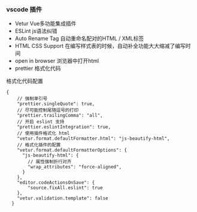 ### vscode 插件

- Vetur  Vue多功能集成插件
- ESLint js语法纠错
- Auto Rename Tag  自动重命名配对的HTML / XML标签
- HTML CSS Support   在编写样式表的时候，自动补全功能大大缩减了编写时间
- open in browser  浏览器中打开html
- prettier  格式化代码



格式化代码配置

```
{
    // 强制单引号
    "prettier.singleQuote": true,
    // 尽可能控制尾随逗号的打印
    "prettier.trailingComma": "all",
    // 开启 eslint 支持
    "prettier.eslintIntegration": true,
    // 使用插件格式化 html
    "vetur.format.defaultFormatter.html": "js-beautify-html",
    // 格式化插件的配置
    "vetur.format.defaultFormatterOptions": {
      "js-beautify-html": {
        // 属性强制折行对齐
        "wrap_attributes": "force-aligned",
      }
    },
    "editor.codeActionsOnSave": {
        "source.fixAll.eslint": true
    },
    "vetur.validation.template": false
  }
```

